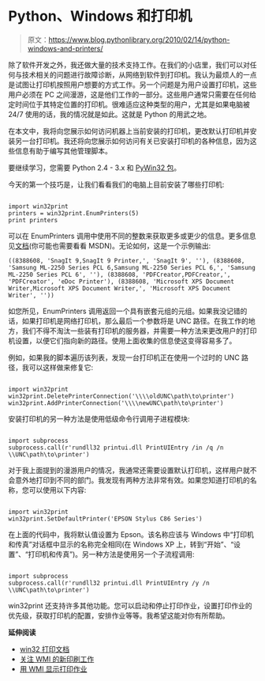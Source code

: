 # Python、Windows 和打印机

> 原文：<https://www.blog.pythonlibrary.org/2010/02/14/python-windows-and-printers/>

除了软件开发之外，我还做大量的技术支持工作。在我们的小店里，我们可以对任何与技术相关的问题进行故障诊断，从网络到软件到打印机。我认为最烦人的一点是试图让打印机按照用户想要的方式工作。另一个问题是为用户设置打印机，这些用户必须在 PC 之间漫游，这是他们工作的一部分。这些用户通常只需要在任何给定时间位于其特定位置的打印机。很难适应这种类型的用户，尤其是如果电脑被 24/7 使用的话，我的情况就是如此。这就是 Python 的用武之地。

在本文中，我将向您展示如何访问机器上当前安装的打印机，更改默认打印机并安装另一台打印机。我还将向您展示如何访问有关已安装打印机的各种信息，因为这些信息有助于编写其他管理脚本。

要继续学习，您需要 Python 2.4 - 3.x 和 [PyWin32 包](http://sourceforge.net/projects/pywin32/files/)。

今天的第一个技巧是，让我们看看我们的电脑上目前安装了哪些打印机:

```

import win32print
printers = win32print.EnumPrinters(5)
print printers

```

可以在 EnumPrinters 调用中使用不同的整数来获取更多或更少的信息。更多信息见[文档](http://docs.activestate.com/activepython/2.5/pywin32/win32print__EnumPrinters_meth.html)(你可能也需要看看 MSDN)。无论如何，这是一个示例输出:

 `((8388608, 'SnagIt 9,SnagIt 9 Printer,', 'SnagIt 9', ''), (8388608, 'Samsung ML-2250 Series PCL 6,Samsung ML-2250 Series PCL 6,', 'Samsung ML-2250 Series PCL 6', ''), (8388608, 'PDFCreator,PDFCreator,', 'PDFCreator', 'eDoc Printer'), (8388608, 'Microsoft XPS Document Writer,Microsoft XPS Document Writer,', 'Microsoft XPS Document Writer', ''))` 

如您所见，EnumPrinters 调用返回一个具有嵌套元组的元组。如果我没记错的话，如果打印机是网络打印机，那么最后一个参数将是 UNC 路径。在我工作的地方，我们不得不淘汰一些装有打印机的服务器，并需要一种方法来更改用户的打印机设置，以便它们指向新的路径。使用上面收集的信息使这变得容易多了。

例如，如果我的脚本遍历该列表，发现一台打印机正在使用一个过时的 UNC 路径，我可以这样做来修复它:

```

import win32print
win32print.DeletePrinterConnection('\\\\oldUNC\path\to\printer')
win32print.AddPrinterConnection('\\\\newUNC\path\to\printer')

```

安装打印机的另一种方法是使用低级命令行调用子进程模块:

```

import subprocess
subprocess.call(r'rundll32 printui.dll PrintUIEntry /in /q /n \\UNC\path\to\printer')

```

对于我上面提到的漫游用户的情况，我通常还需要设置默认打印机，这样用户就不会意外地打印到不同的部门。我发现有两种方法非常有效。如果您知道打印机的名称，您可以使用以下内容:

```

import win32print
win32print.SetDefaultPrinter('EPSON Stylus C86 Series')

```

在上面的代码中，我将默认值设置为 Epson。该名称应该与 Windows 中“打印机和传真”对话框中显示的名称完全相同(在 Windows XP 上，转到“开始”、“设置”、“打印机和传真”)。另一种方法是使用另一个子流程调用:

```

import subprocess
subprocess.call(r'rundll32 printui.dll PrintUIEntry /y /n \\UNC\path\to\printer')

```

win32print 还支持许多其他功能。您可以启动和停止打印作业，设置打印作业的优先级，获取打印机的配置，安排作业等等。我希望这能对你有所帮助。

**延伸阅读**

*   [win32 打印文档](http://docs.activestate.com/activepython/2.5/pywin32/win32print.html)
*   [关注 WMI 的新印刷工作](http://timgolden.me.uk/python/wmi/cookbook.html#watch-for-new-print-jobs)
*   [用 WMI 显示打印作业](http://timgolden.me.uk/python/wmi/cookbook.html#show-print-jobs)